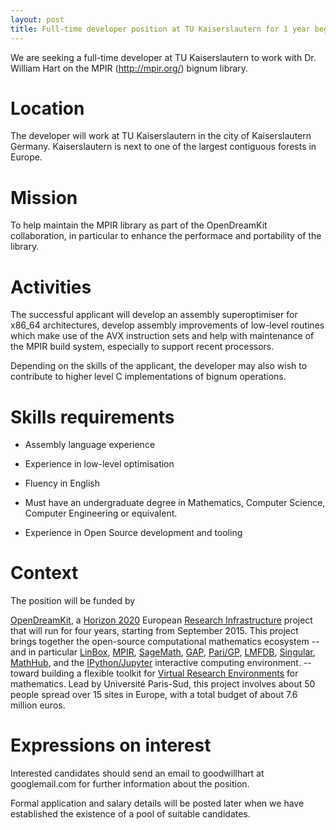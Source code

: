 ```yaml
---
layout: post
title: Full-time developer position at TU Kaiserslautern for 1 year beginning March 2016
---
```


We are seeking a full-time developer at TU Kaiserslautern to work with Dr. William Hart on the MPIR (http://mpir.org/) bignum library.

# Location

The developer will work at TU Kaiserslautern in the city of Kaiserslautern Germany. Kaiserslautern is next to one of the largest contiguous forests in Europe.

# Mission

To help maintain the MPIR library as part of the OpenDreamKit collaboration, in particular to enhance the performace and portability of the library.

# Activities

The successful applicant will develop an assembly superoptimiser for x86_64 architectures, develop assembly improvements of low-level routines which make use of the AVX instruction sets and help with maintenance of the MPIR build system, especially to support recent processors.

Depending on the skills of the applicant, the developer may also wish to contribute to higher level C implementations of bignum operations.

# Skills requirements

- Assembly language experience

- Experience in low-level optimisation

- Fluency in English

- Must have an undergraduate degree in Mathematics, Computer Science, Computer Engineering or equivalent.

- Experience in Open Source development and tooling

# Context

The position will be funded by

[OpenDreamKit](http://opendreamkit.org), a
[Horizon 2020](https://ec.europa.eu/programmes/horizon2020/)
European [Research Infrastructure](https://ec.europa.eu/programmes/horizon2020/en/h2020-section/european-research-infrastructures-including-e-infrastructures)
project that will run for four years, starting from September
2015. This project brings together the open-source computational
mathematics ecosystem -- and in particular
[LinBox](http://linalg.org/),
[MPIR](http://mpir.org),
[SageMath](http://sagemath.org/),
[GAP](http://www.gap-system.org/),
[Pari/GP](http://pari.math.u-bordeaux.fr/),
[LMFDB](http://lmfdb.org/),
[Singular](http://www.singular.uni-kl.de/),
[MathHub](https://mathhub.info/),
and the
[IPython/Jupyter](http://jupyter.org/) interactive computing
environment.
-- toward building a
flexible toolkit for
[Virtual Research Environments](http://www.2020-horizon.com/e-Infrastructures-for-virtual-research-environments-%28VRE%29-i1490.html)
for mathematics. Lead by Université Paris-Sud, this project involves
about 50 people spread over 15 sites in Europe, with a total budget of
about 7.6 million euros.

# Expressions on interest

Interested candidates should send an email to goodwillhart at googlemail.com for further information about the position.

Formal application and salary details will be posted later when we have established the existence of a pool of suitable candidates.

